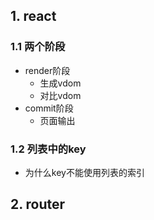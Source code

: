 ## 1. react

### 1.1 两个阶段
- render阶段
  - 生成vdom
  - 对比vdom
- commit阶段
  - 页面输出
  
### 1.2 列表中的key
- 为什么key不能使用列表的索引

## 2. router
